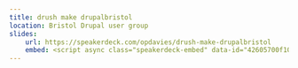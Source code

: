 ```yaml
---
title: drush make drupalbristol
location: Bristol Drupal user group
slides:
    url: https://speakerdeck.com/opdavies/drush-make-drupalbristol
    embed: <script async class="speakerdeck-embed" data-id="42605700f102013198de5a5f6f23ab67" data-ratio="1.29456384323641" src="//speakerdeck.com/assets/embed.js"></script>
---
```

